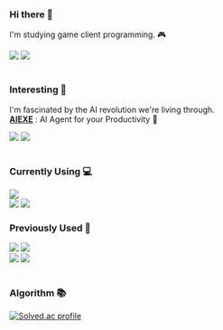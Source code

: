 <!--
**JUNYEOL-GONG/JUNYEOL-GONG** is a ✨ _special_ ✨ repository because its `README.md` (this file) appears on your GitHub profile.

Here are some ideas to get you started:

- 🔭 I’m currently working on ...
- 🌱 I’m currently learning ...
- 👯 I’m looking to collaborate on ...
- 🤔 I’m looking for help with ...
- 💬 Ask me about ...
- 📫 How to reach me: ...
- 😄 Pronouns: ...
- ⚡ Fun fact: ...
-->

### Hi there 👋
I'm studying game client programming. 🎮

<div>
  <a href="https://joonyle99.github.io"><img src="https://img.shields.io/badge/GitHub Blog (Old)-134881?style=flat-square&logo=github&logoColor=ffffff"/></a>
  <a href="https://joonlye99.tistory.com"><img src="https://img.shields.io/badge/Tistory Blog (New)-FF5A4A?style=flat-square&logo=tistory&logoColor=ffffff"/></a>
</div>

<br>

### Interesting 🧠
I'm fascinated by the AI revolution we're living through.  
[**AIEXE**](https://www.npmjs.com/package/aiexe) : AI Agent for your Productivity 🤖

<div>
  <a>
<!-- GPT -->
    <img src="https://img.shields.io/badge/GPT&#8208;4o-412991?style=flat-square&logo=openai&logoColor=ffffff"/>
  </a>
  <a>
<!-- Claude -->
    <img src="https://img.shields.io/badge/Claude 3.5 sonnet-D97757?style=flat-square&logo=anthropic&logoColor=ffffff"/>
  </a>
</div>

<br>

### Currently Using 💻

<div>
  <a>
<!-- unity -->
    <img src="https://img.shields.io/badge/Unity-000000?style=flat-square&logo=unity&logoColor=ffffff"/>
<!-- git 
    <img src="https://img.shields.io/badge/Git-F05032?style=flat-square&logo=git&logoColor=ffffff"/>
-->
  </a>
<!--
  <br>
  <a>
    <img src="https://img.shields.io/badge/Visual Studio-5C2D91?style=flat-square&logo=visualstudio&logoColor=ffffff"/>
    <img src="https://img.shields.io/badge/VS Code-007ACC?style=flat-square&logo=visualstudiocode&logoColor=ffffff"/>
  </a>
-->
  <br>
  <a>
<!-- c++ -->
    <img src="https://img.shields.io/badge/CPlusPlus-00599C?style=flat-square&logo=cplusplus&logoColor=ffffff"/>
<!-- c# -->
    <img src="https://img.shields.io/badge/CSharp-239120?style=flat-square&logo=csharp&logoColor=ffffff"/>
  </a>
</div>

### Previously Used 🧰

<div>
  <a>
<!-- DirectX11 -->
    <img src="https://img.shields.io/badge/DirectX11-76B900?style=flat-square&logo=nvidia&logoColor=ffffff"/>
<!-- Win32API -->
    <img src="https://img.shields.io/badge/Win32API-0078D4?style=flat-square&logo=windows11&logoColor=ffffff"/>
  </a>
  <br>
  <a>
<!-- Blender -->
    <img src="https://img.shields.io/badge/Blender-E87D0D?style=flat-square&logo=blender&logoColor=ffffff"/>
<!-- Lua -->
    <img src="https://img.shields.io/badge/Lua-2C2D72?style=flat-square&logo=lua&logoColor=ffffff"/>
  </a>
</div>
    
<br>

### Algorithm 📚

<div>
  <!-- 백준 티어 표시
  [![Solved.ac tier](http://mazassumnida.wtf/api/generate_badge?boj=da42)](https://solved.ac/da42) -->

  [![Solved.ac profile](http://mazassumnida.wtf/api/v2/generate_badge?boj=da42)](https://solved.ac/da42)
</div>

